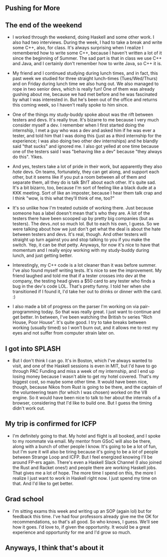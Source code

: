 ## Pushing for More

## The end of the weekend

- I worked through the weekend, doing Haskell and some other work. 
  I also had two interviews. During the week, I had to take a break and write some C++, also, for class.
  It's always surprising when I realize I remembered how to write some C++, because
  I haven't written a lot of it since the beginning of Summer. The sad part is that in class we use C++
  and Java, and I certainly don't remember how to write Java, so C++ it is.

- My friend and I continued studying during lunch times, and in fact, this past week
  we studied for three straight lunch-times (Tues/Wed/Thurs) and on Friday during lunch
  time we also hung out. We also managed to rope in two senior devs, which is really fun!
  One of them was already gushing about me, because we had met before and he was fascinated by
  what I was interested in. But he's been out of the office and returns this coming week, so I haven't
  really spoke to him since.
  
- One of the things my study-buddy spoke about was the rift between testers and devs. It's really true. 
  It's bizarre to me because I very much consider myself a dev. I remember when I first started
  doing the internship, I met a guy who was a dev and asked him if he was ever a tester, and told
  him that I was doing this (just as a third internship for the experience; I was also doing two other
  dev internships) and he blandly said "that sucks" and ignored me. I also got yelled at one time because
  one of the testers said I was "behaving like a dev" because "they always do this". Yikes.

- And yes, testers take a lot of pride in their work, but apparently they also *hate* devs. On teams, fortunately,
  they can get along, and support each other, but it seems like if you put a room between all of them and separate
  them, all they do is talk $h!T about each other. It's quite sad. It's a bit bizarro, too, because I'm sort of feeling
  like a black dude at a KKK meeting. Sort of like an imposter, because I hear them talk crap and I think "wow, is this
  what they'll think of me, too?"
  
- It's so unlike how I'm treated
  outside of working there. Just because someone has a label doesn't mean that's who they are.
  A lot of the testers there have been scooped up by pretty big companies (but as testers).
  The devs..not so much lol. But to each his own, I guess. So we were talking about how we just
  don't get what the deal is about the hate between testers and devs. It's real, though.
  And other testers will straight up turn against you and stop talking to you if you make the switch.
  Yep, it can be *that* petty. Anyways, for now it's nice to have that momentum and I really enjoy working with
  my study-buddy during lunch, and just getting better.
  
- Interestingly, my C++ code is a lot cleaner than it was before summer. I've also found myself writing tests.
  It's nice to see the improvement. My friend laughed and told me that if a tester crosses into dev at the company,
  the testing head gives a $50 card to any tester who finds a bug in the dev's code LOL. That's pretty funny.
  I told her when she transitioned if I found it, I'd take her out to drinks or dinner with the card. :)
  
- I also made a bit of progress on the parser I'm working on via pair-programming today. So that
  was really great. I just want to continue and get better. In between, I've been watching the
  British tv series "Rich House, Poor House". It's quite good. I try to take breaks between
  working (usually timed) so I won't burn out, and it allows me to rest my eyes and not suffer from
  computer strain later on.
  
## I got into SPLASH
- But I don't think I can go. It's in Boston, which I've always wanted to visit, and one of the Haskell
  sessions is even in MIT, but I'd have to go through PAC Funding and miss a week of my internship,
  and I end up losing money because I wasn't able to get my hotel covered. That's my biggest cost,
  so maybe some other time. It would have been nice, though, because Nikos from Rust is going to be there,
  and the captain of the volunteering team (for which I was chosen) worked on the V8 engine. So it would 
  have been nice to talk to her about the internals of a browser, considering that I'd like to build one.
  But I guess the timing didn't work out. 
  
## My trip is confirmed for ICFP
- I'm definitely going to that. My hotel and flight is all booked, and I spoke to my roommate via email.
  My mentor from GSoC will also be there, along with a bunch of other people I know. It's going to be a lot
  of fun, but I'm sure it will also be tiring because it's going to be a *lot* of people between Strange Loop
  and ICFP. But I feel energized knowing I'll be around FP-ers again. There's even a Haskell Slack Channel (I also
  joined the Rust and Racket ones!) and people there are working Haskell jobs. That gives me a lot of hope.
  The more time I spend on this, the more I realize I just want to work in Haskell right now. I just spend my time
  on that. And I'd like to get better. 
  
## Grad school
- I'm sitting exams this week and writing up an SOP (again lol) but for feedback this time. I've had four professors
  already give me the OK for recommendations, so that's all good. So who knows, I guess. We'll see how it goes.
  I'd love to, if given the opportunity. It would be a great experience and opportunity for me and I'd grow so much.
  
## Anyways, I think that's about it
